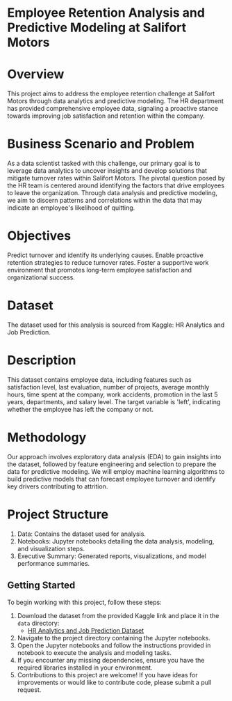 # Employee Retention Analysis and Predictive Modeling at Salifort Motors
# Overview
This project aims to address the employee retention challenge at Salifort Motors through data analytics and predictive modeling. The HR department has provided comprehensive employee data, signaling a proactive stance towards improving job satisfaction and retention within the company.

# Business Scenario and Problem
As a data scientist tasked with this challenge, our primary goal is to leverage data analytics to uncover insights and develop solutions that mitigate turnover rates within Salifort Motors. The pivotal question posed by the HR team is centered around identifying the factors that drive employees to leave the organization. Through data analysis and predictive modeling, we aim to discern patterns and correlations within the data that may indicate an employee's likelihood of quitting.

# Objectives
Predict turnover and identify its underlying causes.
Enable proactive retention strategies to reduce turnover rates.
Foster a supportive work environment that promotes long-term employee satisfaction and organizational success.
# Dataset
The dataset used for this analysis is sourced from Kaggle: HR Analytics and Job Prediction.
# Description
This dataset contains employee data, including features such as satisfaction level, last evaluation, number of projects, average monthly hours, time spent at the company, work accidents, promotion in the last 5 years, departments, and salary level. The target variable is 'left', indicating whether the employee has left the company or not.
# Methodology
Our approach involves exploratory data analysis (EDA) to gain insights into the dataset, followed by feature engineering and selection to prepare the data for predictive modeling. We will employ machine learning algorithms to build predictive models that can forecast employee turnover and identify key drivers contributing to attrition.

# Project Structure
1. Data: Contains the dataset used for analysis.
2. Notebooks: Jupyter notebooks detailing the data analysis, modeling, and visualization steps.
3. Executive Summary: Generated reports, visualizations, and model performance summaries.

## Getting Started
To begin working with this project, follow these steps:
1. Download the dataset from the provided Kaggle link and place it in the `data` directory:
    - [HR Analytics and Job Prediction Dataset](https://www.kaggle.com/datasets/mfaisalqureshi/hr-analytics-and-job-prediction?select=HR_comma_sep.csv)
2. Navigate to the project directory containing the Jupyter notebooks.
3. Open the Jupyter notebooks and follow the instructions provided in notebook to execute the analysis and modeling tasks.
4. If you encounter any missing dependencies, ensure you have the required libraries installed in your environment.
5. Contributions to this project are welcome! If you have ideas for improvements or would like to contribute code, please submit a pull request.
